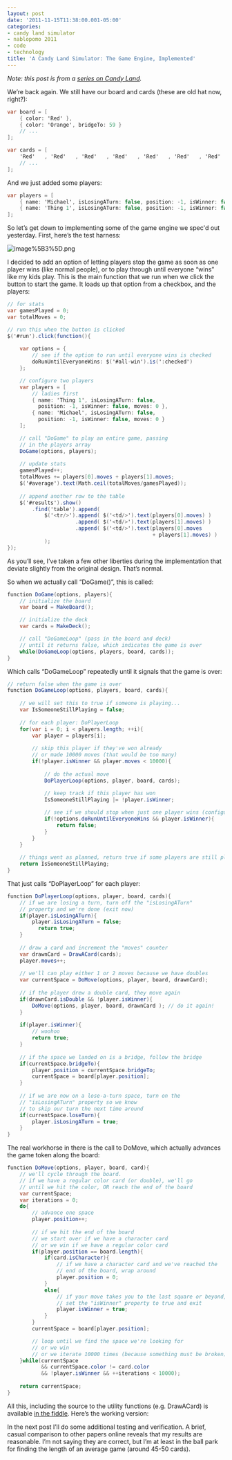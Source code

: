 ```yaml
---
layout: post
date: '2011-11-15T11:38:00.001-05:00'
categories:
- candy land simulator
- nablopomo 2011
- code
- technology
title: 'A Candy Land Simulator: The Game Engine, Implemented'
---
```



*Note: this post is from a *[*series on Candy Land*](http://blog.wassupy.com/search/label/Candy%20Land%20Simulator)*.*

We’re back again. We still have our board and cards (these are old hat now, right?):  
```cs
var board = [
    { color: 'Red' },
    { color: 'Orange', bridgeTo: 59 }
    // ...
];

var cards = [
    'Red'   , 'Red'   , 'Red'   , 'Red'   , 'Red'   , 'Red'   , 'Red'   , 'Red'
    // ...
];
```



And we just added some players:


```cs
var players = [
    { name: 'Michael', isLosingATurn: false, position: -1, isWinner: false, moves = 0 },
    { name: 'Thing 1', isLosingATurn: false, position: -1, isWinner: false, moves = 0 }
];
```



So let’s get down to implementing some of the game engine we spec'd out yesterday. First, here’s the test harness:


![image%5B3%5D.png](image%5B3%5D.png)


I decided to add an option of letting players stop the game as soon as one player wins (like normal people), or to play through until everyone “wins” like my kids play. This is the main function that we run when we click the button to start the game. It loads up that option from a checkbox, and the players:


```cs
// for stats
var gamesPlayed = 0;
var totalMoves = 0;

// run this when the button is clicked
$('#run').click(function(){
    
    var options = { 
        // see if the option to run until everyone wins is checked
        doRunUntilEveryoneWins: $('#all-win').is(':checked')
    };

    // configure two players
    var players = [
        // ladies first
        { name: 'Thing 1', isLosingATurn: false, 
          position: -1, isWinner: false, moves: 0 },
        { name: 'Michael', isLosingATurn: false, 
          position: -1, isWinner: false, moves: 0 }
    ];

    // call "DoGame" to play an entire game, passing 
    // in the players array
    DoGame(options, players);
    
    // update stats
    gamesPlayed++;
    totalMoves += players[0].moves + players[1].moves;
    $('#average').text(Math.ceil(totalMoves/gamesPlayed));
    
    // append another row to the table
    $('#results').show()
        .find('table').append( 
            $('<tr/>').append( $('<td/>').text(players[0].moves) )
                      .append( $('<td/>').text(players[1].moves) )
                      .append( $('<td/>').text(players[0].moves 
                                               + players[1].moves) )
            );
});
```



As you’ll see, I’ve taken a few other liberties during the implementation that deviate slightly from the original design. That’s normal. 


So when we actually call “DoGame()”, this is called:


```cs
function DoGame(options, players){
    // initialize the board
    var board = MakeBoard();

    // initialize the deck
    var cards = MakeDeck();

    // call "DoGameLoop" (pass in the board and deck) 
    // until it returns false, which indicates the game is over
    while(DoGameLoop(options, players, board, cards));
}
```



Which calls “DoGameLoop” repeatedly until it signals that the game is over:


```cs
// return false when the game is over
function DoGameLoop(options, players, board, cards){
    
    // we will set this to true if someone is playing...
    var IsSomeoneStillPlaying = false; 
    
    // for each player: DoPlayerLoop
    for(var i = 0; i < players.length; ++i){
        var player = players[i];
        
        // skip this player if they've won already
        // or made 10000 moves (that would be too many)
        if(!player.isWinner && player.moves < 10000){
            
            // do the actual move
            DoPlayerLoop(options, player, board, cards);
            
            // keep track if this player has won
            IsSomeoneStillPlaying |= !player.isWinner;

            // see if we should stop when just one player wins (configurable)
            if(!options.doRunUntilEveryoneWins && player.isWinner){
                return false;
            }
        }  
    }
    
    // things went as planned, return true if some players are still playing
    return IsSomeoneStillPlaying;
}
```



That just calls “DoPlayerLoop” for each player:


```cs
function DoPlayerLoop(options, player, board, cards){
    // if we are losing a turn, turn off the "isLosingATurn" 
    // property and we're done (exit now)
    if(player.isLosingATurn){
        player.isLosingATurn = false;
          return true;
    }
    
    // draw a card and increment the "moves" counter
    var drawnCard = DrawACard(cards);
    player.moves++;
    
    // we'll can play either 1 or 2 moves because we have doubles
    var currentSpace = DoMove(options, player, board, drawnCard);
    
    // if the player drew a double card, they move again  
    if(drawnCard.isDouble && !player.isWinner){
        DoMove(options, player, board, drawnCard ); // do it again!
    }
    
    if(player.isWinner){
        // woohoo
        return true;
    }
    
    // if the space we landed on is a bridge, follow the bridge
    if(currentSpace.bridgeTo){
        player.position = currentSpace.bridgeTo;
        currentSpace = board[player.position];
    }
          
    // if we are now on a lose-a-turn space, turn on the 
    // "isLosingATurn" property so we know 
    // to skip our turn the next time around
    if(currentSpace.loseTurn){
        player.isLosingATurn = true;
    }
}
```



The real workhorse in there is the call to DoMove, which actually advances the game token along the board:


```cs
function DoMove(options, player, board, card){
    // we'll cycle through the board. 
    // if we have a regular color card (or double), we'll go 
    // until we hit the color, OR reach the end of the board
    var currentSpace;
    var iterations = 0;
    do{
        // advance one space
        player.position++;
    
        // if we hit the end of the board
        // we start over if we have a character card
        // or we win if we have a regular color card
        if(player.position == board.length){
            if(card.isCharacter){
                // if we have a character card and we've reached the 
                // end of the board, wrap around
                player.position = 0;
            }
            else{
                // if your move takes you to the last square or beyond, you win 
                // set the "isWinner" property to true and exit
                player.isWinner = true;
            }
        }
        currentSpace = board[player.position];

        // loop until we find the space we're looking for
        // or we win
        // or we iterate 10000 times (because something must be broken)
    }while(currentSpace 
           && currentSpace.color != card.color 
           && !player.isWinner && ++iterations < 10000);
    
    return currentSpace;
}
```



All this, including the source to the utility functions (e.g. DrawACard) is available [in the fiddle](http://jsfiddle.net/mharen/crgAX/35/). Here’s the working version:





In the next post I’ll do some additional testing and verification. A brief, casual comparison to other papers online reveals that my results are reasonable. I’m not saying they are correct, but I’m at least in the ball park for finding the length of an average game (around 45-50 cards).